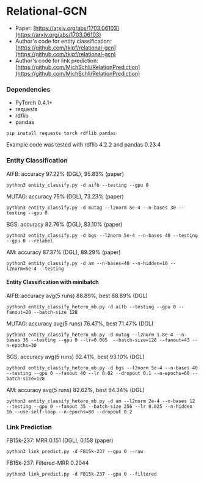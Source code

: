 # Relational-GCN

* Paper: [https://arxiv.org/abs/1703.06103](https://arxiv.org/abs/1703.06103)
* Author's code for entity classification: [https://github.com/tkipf/relational-gcn](https://github.com/tkipf/relational-gcn)
* Author's code for link prediction: [https://github.com/MichSchli/RelationPrediction](https://github.com/MichSchli/RelationPrediction)

### Dependencies
* PyTorch 0.4.1+
* requests
* rdflib
* pandas

```
pip install requests torch rdflib pandas
```

Example code was tested with rdflib 4.2.2 and pandas 0.23.4

### Entity Classification
AIFB: accuracy 97.22% (DGL), 95.83% (paper)
```
python3 entity_classify.py -d aifb --testing --gpu 0
```

MUTAG: accuracy 75% (DGL), 73.23% (paper)
```
python3 entity_classify.py -d mutag --l2norm 5e-4 --n-bases 30 --testing --gpu 0
```

BGS: accuracy 82.76% (DGL), 83.10% (paper)
```
python3 entity_classify.py -d bgs --l2norm 5e-4 --n-bases 40 --testing --gpu 0 --relabel
```

AM: accuracy 87.37% (DGL), 89.29% (paper)
```
python3 entity_classify.py -d am --n-bases=40 --n-hidden=10 --l2norm=5e-4 --testing
```

#### Entity Classification with minibatch
AIFB: accuracy avg(5 runs) 88.89%, best 88.89% (DGL)
```
python3 entity_classify_hetero_mb.py -d aifb --testing --gpu 0 --fanout=20 --batch-size 128
```

MUTAG: accuracy avg(5 runs) 76.47%, best 71.47% (DGL)
```
python3 entity_classify_hetero_mb.py -d mutag --l2norm 1.8e-4 --n-bases 36 --testing --gpu 0 --lr=0.005  --batch-size=128 --fanout=43 --n-epochs=30
```

BGS: accuracy avg(5 runs) 92.41%, best 93.10% (DGL) 
```
python3 entity_classify_hetero_mb.py -d bgs --l2norm 5e-4 --n-bases 40 --testing --gpu 0 --fanout 40 --lr 0.02 --dropout 0.1 --n-epochs=60 --batch-size=128
```

AM: accuracy avg(5 runs) 82.62%, best 84.34% (DGL) 
```
python3 entity_classify_hetero_mb.py -d am --l2norm 2e-4 --n-bases 12 --testing --gpu 0 --fanout 35 --batch-size 256 --lr 0.025 --n-hidden 16 --use-self-loop --n-epochs=80 --dropout 0.2
```

### Link Prediction
FB15k-237: MRR 0.151 (DGL), 0.158 (paper)
```
python3 link_predict.py -d FB15k-237 --gpu 0 --raw
```
FB15k-237: Filtered-MRR 0.2044
```
python3 link_predict.py -d FB15k-237 --gpu 0 --filtered
```
